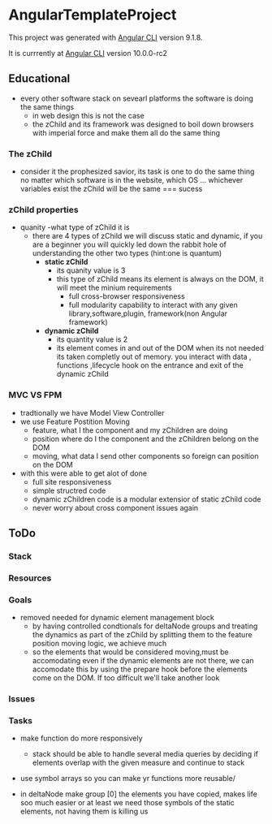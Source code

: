 # AngularTemplateProject

This project was generated with [Angular CLI](https://github.com/angular/angular-cli) version 9.1.8.

It is currrently at   [Angular CLI](https://github.com/angular/angular-cli) version 10.0.0-rc2

## Educational
* every other software stack on sevearl platforms the software is doing the same things
    * in web design this is not the case
    * the zChild and its framework was designed to boil down browsers with imperial force
        and make them all do the same thing

### The zChild 
* consider it the prophesized savior, its task is one to do the same thing no matter which 
    software is in the website, which OS ... whichever variables exist the zChild will be the same === sucess


### zChild properties
* quanity -what type of zChild it is
    * there are 4 types of zChild we will discuss static and dynamic, if you are a beginner you will quickly led down the rabbit hole of understanding the other two types
    (hint:one is quantum)
        * __static zChild__
            * its quanity value is 3
            * this type of zChild means its element is always on the DOM, it will meet the minium requirements
                * full cross-browser responsiveness
                * full modularity capability to interact with any given library,software,plugin, framework(non Angular framework)
        * __dynamic zChild__
            * its quantity value is 2
            * its element comes in and out of the DOM when its not needed its taken completly out of memory. you interact with  data , functions ,lifecycle hook on the entrance and exit of the dynamic zChild 

### MVC VS FPM
* tradtionally we have Model View Controller
* we use Feature Postition Moving
    * feature, what I the component and my zChildren are doing
    * position where do I the component and the zChildren belong on the DOM
    * moving, what data I send other components so foreign can position on the DOM
* with this were able to get alot of done
    * full site responsiveness
    * simple structred code
    * dynamic zChildren code is a modular extensior of static zChild code
    * never worry about cross component issues again



## ToDo

### Stack

### Resources

### Goals
* removed needed for dynamic element management block
    * by having controlled condtionals for deltaNode groups and treating the dynamics as part of the zChild by splitting them to the feature position moving logic, we achieve much
    * so the elements that would be considered moving,must be accomodating even if the dynamic elements are not there, we can accomodate this by using the prepare hook
    before the elements come on the DOM. If too difficult we'll take another look


### Issues

### Tasks
* make function do more responsively
    * stack should be able to handle several media queries by deciding if elements
    overlap with the given measure and continue to stack

* use symbol arrays so you can make yr functions more reusable/

* in deltaNode make group [0] the elements you have copied, makes life soo much easier
    or at least we need those symbols of the static elements, not having them is killing us

